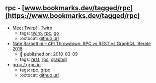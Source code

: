 rpc - [www.bookmarks.dev/tagged/rpc](https://www.bookmarks.dev/tagged/rpc)
---
* [Meet Twirp! · Twirp](https://twitchtv.github.io/twirp/docs/intro.html)
    * tags: [twirp](../tagged/twirp.md), [rpc](../tagged/rpc.md), [go](../tagged/go.md)
    * :octocat: [github url](https://github.com/twitchtv/twirp)
* [Nate Barbettini – API Throwdown: RPC vs REST vs GraphQL, Iterate 2018](https://www.youtube.com/watch?v=IvsANO0qZEg)
    * :calendar: published on: 2018-03-09
    * tags: [rest](../tagged/rest.md), [rpc](../tagged/rpc.md), [graphql](../tagged/graphql.md)
* [grpc / grpc.io](https://grpc.io/)
    * tags: [rpc](../tagged/rpc.md), [grpc](../tagged/grpc.md)
    * :octocat: [github url](https://github.com/grpc/)
